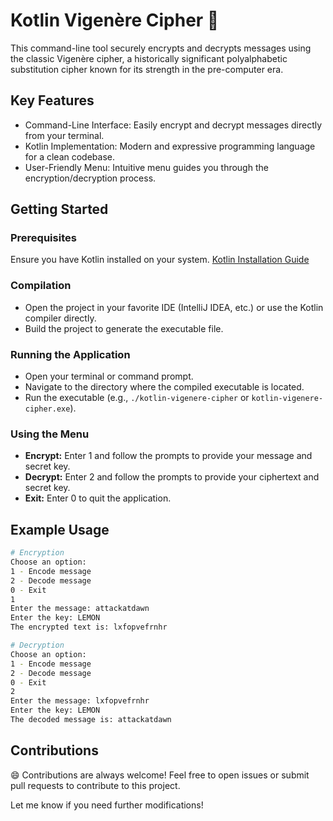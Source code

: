 # Kotlin Vigenère Cipher 🔐

This command-line tool securely encrypts and decrypts messages using the classic Vigenère cipher, a historically significant polyalphabetic substitution cipher known for its strength in the pre-computer era.

## Key Features

- Command-Line Interface: Easily encrypt and decrypt messages directly from your terminal.
- Kotlin Implementation: Modern and expressive programming language for a clean codebase.
- User-Friendly Menu: Intuitive menu guides you through the encryption/decryption process.

## Getting Started

### Prerequisites

Ensure you have Kotlin installed on your system. [Kotlin Installation Guide](https://kotlinlang.org/docs/tutorials/command-line.html)

### Compilation

- Open the project in your favorite IDE (IntelliJ IDEA, etc.) or use the Kotlin compiler directly.
- Build the project to generate the executable file.

### Running the Application

- Open your terminal or command prompt.
- Navigate to the directory where the compiled executable is located.
- Run the executable (e.g., `./kotlin-vigenere-cipher` or `kotlin-vigenere-cipher.exe`).

### Using the Menu

- **Encrypt:** Enter 1 and follow the prompts to provide your message and secret key.
- **Decrypt:** Enter 2 and follow the prompts to provide your ciphertext and secret key.
- **Exit:** Enter 0 to quit the application.

## Example Usage

```bash
# Encryption
Choose an option:
1 - Encode message
2 - Decode message
0 - Exit
1
Enter the message: attackatdawn
Enter the key: LEMON
The encrypted text is: lxfopvefrnhr

# Decryption
Choose an option:
1 - Encode message
2 - Decode message
0 - Exit
2
Enter the message: lxfopvefrnhr
Enter the key: LEMON
The decoded message is: attackatdawn
````

## Contributions

😄 Contributions are always welcome! Feel free to open issues or submit pull requests to contribute to this project.

Let me know if you need further modifications!
